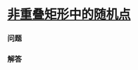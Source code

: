 # [非重叠矩形中的随机点](https://leetcode-cn.com/problems/random-point-in-non-overlapping-rectangles)

### 问题



### 解答

```

```

